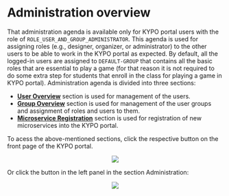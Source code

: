 # Administration overview
That administration agenda is available only for KYPO portal users with the role of `ROLE_USER_AND_GROUP_ADMINISTRATOR`. This agenda is used for assigning roles (e.g., designer, organizer, or administrator) to the other users to be able to work in the KYPO portal as expected. By default, all the logged-in users are assigned to `DEFAULT-GROUP` that contains all the basic roles that are essential to play a game (for that reason it is not required to do some extra step for students that enroll in the class for playing a game in KYPO portal).
Administration agenda is divided into three sections: 

* **[User Overview](./users.md)** section is used for management of the users. 
* **[Group Overview](./groups.md)** section is used for management of the user groups and assignment of roles and users to them.
* **[Microservice Registration](microservices.md)** section is used for registration of new microservices into the KYPO portal. 

To acess the above-mentioned sections, click the respective button on the front page of the KYPO portal.

<p align="center">
  <img src="/img/user-guide/administration/administration-agenda.png">
</p>


Or click the button in the left panel in the section Administration:

<p align="center">
  <img src="/img/user-guide/administration/administration-left-panel.png">
</p>
